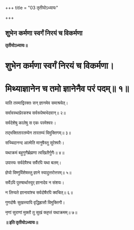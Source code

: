 +++
title = "03 तृतीयोऽध्यायः"

+++


## शुभेन कर्मणा स्वर्गं निरयं च विकर्मणा

**तृतीयोऽध्यायः॥**

# शुभेन कर्मणा स्वर्गं निरयं च विकर्मणा।

# मिथ्याज्ञानेन च तमो ज्ञानेनैव परं पदम्‌॥ १॥

याति तस्माद्विरक्तः सन्‌ ज्ञानमेव समाश्रयेत्‌।

सर्वावस्थाप्रेरकश्च सर्वरूपेष्वभेदवान्‌॥ २॥

सर्वदेशेषु कालेषु स एकः परमेश्वरः।

तद्भक्तितारतम्येन तारतम्यं विमुक्तिगम्‌॥ ३॥

सच्चिदानन्द आत्मेति मानुषैस्तु सुरेश्वरैः।

यथाक्रमं बहुगुणैर्ब्रह्मणा त्वखिलैर्गुणैः॥ ४॥

उपास्यः सर्वदेवैश्च सर्वैरपि यथा बलम्‌।

ज्ञेयो विष्णुर्विशेषस्तु ज्ञाने स्यादुत्तरोत्तरम्॥ ५॥

सर्वेऽपि पुरुषार्थास्युर् ज्ञानादेव न संशयः।

न लिप्यते ज्ञानावांश्च सर्वदोषैरपि क्वचित्‌॥ ६॥

गुणदोषैः सुखस्यापि वृद्धिह्रासौ विमुक्तिगौ।

नृणां सुराणां मुक्तौ तु सुखं क्लृप्तं यथाक्रमम्‌॥ ७॥

**॥ इति तृतीयोऽध्यायः॥**

